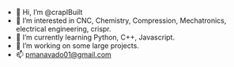 - 👋 Hi, I’m @crapIBuilt
- 👀 I’m interested in CNC, Chemistry, Compression, Mechatronics, electrical engineering, crispr.
- 🌱 I’m currently learning Python, C++, Javascript.
- 💞️ I’m working on some large projects.
- 📫 pmanavado01@gmail.com

